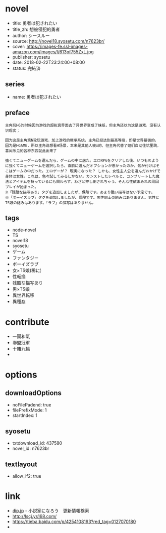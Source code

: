 # novel

- title: 勇者は犯されたい
- title_zh: 想被侵犯的勇者
- author: シースルー
- source: http://novel18.syosetu.com/n7623br/
- cover: https://images-fe.ssl-images-amazon.com/images/I/613pf755ZxL.jpg
- publisher: syosetu
- date: 2018-02-22T23:24:00+08:00
- status: 完結済

## series

- name: 勇者は犯されたい

## preface


```
主角玩HG的时候因为游戏的超拟真界面去了异世界变成了妹纸，但主角还以为这是游戏，没有认识现实；

因为这是主角第N轮玩游戏，加上游戏的继承系统，主角已经达到最高等级，即是世界最强的，因为是HGAME，所以主角说想看H场景，本来是其他人被x的，但主角代替了她们自动往坑里跳，喜闻乐见的各种东西就此出来了 

強くてニューゲームを選んだら、ゲームの中に居た。エロRPGをクリアした後、いつものように強くてニューゲームを選択したら、直前に選んだオプションが悪かったのか、気が付けばそこはゲームの中だった。エロゲーが？ 現実になった？ しかも、女性主人公を選んだおかげで身体は女性。これは、色々試してみるしかない。カンストしたレベルと、コンプリートした魔法とアイテムを持っているにも関わらず、わざと押し倒されちゃう。そんな性欲まみれの周回プレイが始まった。
※「残酷な描写あり」タグを追加しましたが、保険です。あまり酷い描写はない予定です。
※「ボーイズラブ」タグを追加しましたが、保険です。男性同士の絡みはありません。男性とTS娘の絡みはあります。「ラブ」の描写はありません。
```

## tags

- node-novel
- TS
- novel18
- syosetu
- ゲーム
- ファンタジー
- ボーイズラブ
- 女×TS娘(稀に)
- 性転換
- 残酷な描写あり
- 男×TS娘
- 異世界転移
- 異種姦

# contribute

- 一團和氣
- 聯盟冠軍
- 十賭九輸
- 

# options

## downloadOptions

- noFilePadend: true
- filePrefixMode: 1
- startIndex: 1

## syosetu

- txtdownload_id: 437580
- novel_id: n7623br

## textlayout

- allow_lf2: true

# link

- [dip.jp](https://narou18.nar.jp/search.php?text=n7623br&novel=all&genre=all&new_genre=all&length=0&down=0&up=100) - 小説家になろう　更新情報検索
- http://lscj.ys168.com/
- https://tieba.baidu.com/p/4254108193?red_tag=0127070180
- 



